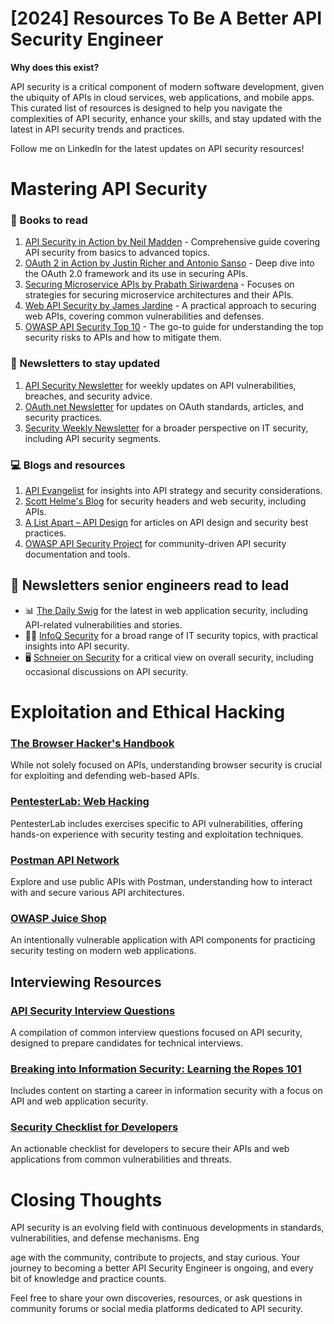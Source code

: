 # [2024] Resources To Be A Better API Security Engineer

**Why does this exist?**

API security is a critical component of modern software development, given the ubiquity of APIs in cloud services, web applications, and mobile apps. This curated list of resources is designed to help you navigate the complexities of API security, enhance your skills, and stay updated with the latest in API security trends and practices.

Follow me on LinkedIn for the latest updates on API security resources!

# Mastering API Security

### 📖 Books to read

1. [API Security in Action by Neil Madden](https://amzn.to/3A8IjXr) - Comprehensive guide covering API security from basics to advanced topics.
2. [OAuth 2 in Action by Justin Richer and Antonio Sanso](https://amzn.to/3dW3oX2) - Deep dive into the OAuth 2.0 framework and its use in securing APIs.
3. [Securing Microservice APIs by Prabath Siriwardena](https://amzn.to/3dVvYBX) - Focuses on strategies for securing microservice architectures and their APIs.
4. [Web API Security by James Jardine](https://amzn.to/3a7L8hh) - A practical approach to securing web APIs, covering common vulnerabilities and defenses.
5. [OWASP API Security Top 10](https://owasp.org/www-project-api-security/) - The go-to guide for understanding the top security risks to APIs and how to mitigate them.

### 📄 Newsletters to stay updated

1. [API Security Newsletter](https://apisecurity.io/) for weekly updates on API vulnerabilities, breaches, and security advice.
2. [OAuth.net Newsletter](https://oauth.net/newsletter/) for updates on OAuth standards, articles, and security practices.
3. [Security Weekly Newsletter](https://securityweekly.com/subscribe/) for a broader perspective on IT security, including API security segments.

### 💻 Blogs and resources

1. [API Evangelist](https://apievangelist.com/) for insights into API strategy and security considerations.
2. [Scott Helme's Blog](https://scotthelme.co.uk/) for security headers and web security, including APIs.
3. [A List Apart – API Design](https://alistapart.com/) for articles on API design and security best practices.
4. [OWASP API Security Project](https://owasp.org/www-project-api-security/) for community-driven API security documentation and tools.

## 🏀 Newsletters senior engineers read to lead

- 📊 [The Daily Swig](https://portswigger.net/daily-swig) for the latest in web application security, including API-related vulnerabilities and stories.
- 🕵️‍♂️ [InfoQ Security](https://www.infoq.com/security/) for a broad range of IT security topics, with practical insights into API security.
- 🖥️ [Schneier on Security](https://www.schneier.com/) for a critical view on overall security, including occasional discussions on API security.

# Exploitation and Ethical Hacking

### [The Browser Hacker's Handbook](https://amzn.to/2T2H4Hg)
While not solely focused on APIs, understanding browser security is crucial for exploiting and defending web-based APIs.

### [PentesterLab: Web Hacking](https://pentesterlab.com/)
PentesterLab includes exercises specific to API vulnerabilities, offering hands-on experience with security testing and exploitation techniques.

### [Postman API Network](https://www.postman.com/api-network/)
Explore and use public APIs with Postman, understanding how to interact with and secure various API architectures.

### [OWASP Juice Shop](https://owasp.org/www-project-juice-shop/)
An intentionally vulnerable application with API components for practicing security testing on modern web applications.

## Interviewing Resources

### [API Security Interview Questions](https://amzn.to/3a8M9Fg)
A compilation of common interview questions focused on API security, designed to prepare candidates for technical interviews.

### [Breaking into Information Security: Learning the Ropes 101](https://amzn.to/3dZ7VTh)
Includes content on starting a career in information security with a focus on API and web application security.

### [Security Checklist for Developers](https://securitychecklist.org/)
An actionable checklist for developers to secure their APIs and web applications from common vulnerabilities and threats.

# Closing Thoughts
API security is an evolving field with continuous developments in standards, vulnerabilities, and defense mechanisms. Eng

age with the community, contribute to projects, and stay curious. Your journey to becoming a better API Security Engineer is ongoing, and every bit of knowledge and practice counts.

Feel free to share your own discoveries, resources, or ask questions in community forums or social media platforms dedicated to API security.
